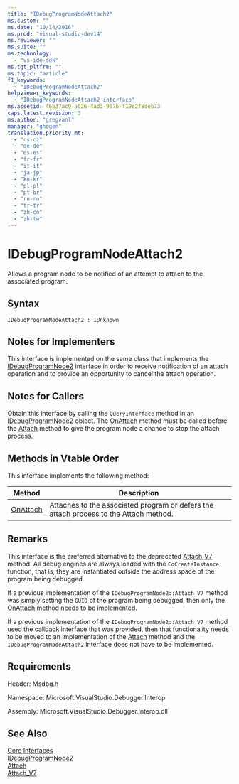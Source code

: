 ```yaml
---
title: "IDebugProgramNodeAttach2"
ms.custom: ""
ms.date: "10/14/2016"
ms.prod: "visual-studio-dev14"
ms.reviewer: ""
ms.suite: ""
ms.technology: 
  - "vs-ide-sdk"
ms.tgt_pltfrm: ""
ms.topic: "article"
f1_keywords: 
  - "IDebugProgramNodeAttach2"
helpviewer_keywords: 
  - "IDebugProgramNodeAttach2 interface"
ms.assetid: 46b37ac9-a026-4ad3-997b-f19e2f8deb73
caps.latest.revision: 3
ms.author: "gregvanl"
manager: "ghogen"
translation.priority.mt: 
  - "cs-cz"
  - "de-de"
  - "es-es"
  - "fr-fr"
  - "it-it"
  - "ja-jp"
  - "ko-kr"
  - "pl-pl"
  - "pt-br"
  - "ru-ru"
  - "tr-tr"
  - "zh-cn"
  - "zh-tw"
---
```

# IDebugProgramNodeAttach2
Allows a program node to be notified of an attempt to attach to the associated program.  
  
## Syntax  
  
```  
IDebugProgramNodeAttach2 : IUnknown  
```  
  
## Notes for Implementers  
 This interface is implemented on the same class that implements the [IDebugProgramNode2](../extensibility/idebugprogramnode2.md) interface in order to receive notification of an attach operation and to provide an opportunity to cancel the attach operation.  
  
## Notes for Callers  
 Obtain this interface by calling the `QueryInterface` method in an [IDebugProgramNode2](../extensibility/idebugprogramnode2.md) object. The [OnAttach](../extensibility/idebugprogramnodeattach2--onattach.md) method must be called before the [Attach](../extensibility/idebugengine2--attach.md) method to give the program node a chance to stop the attach process.  
  
## Methods in Vtable Order  
 This interface implements the following method:  
  
|Method|Description|  
|------------|-----------------|  
|[OnAttach](../extensibility/idebugprogramnodeattach2--onattach.md)|Attaches to the associated program or defers the attach process to the [Attach](../extensibility/idebugengine2--attach.md) method.|  
  
## Remarks  
 This interface is the preferred alternative to the deprecated [Attach_V7](../extensibility/idebugprogramnode2--attach_v7.md) method. All debug engines are always loaded with the `CoCreateInstance` function, that is, they are instantiated outside the address space of the program being debugged.  
  
 If a previous implementation of the `IDebugProgramNode2::Attach_V7` method was simply setting the `GUID` of the program being debugged, then only the [OnAttach](../extensibility/idebugprogramnodeattach2--onattach.md) method needs to be implemented.  
  
 If a previous implementation of the `IDebugProgramNode2::Attach_V7` method used the callback interface that was provided, then that functionality needs to be moved to an implementation of the [Attach](../extensibility/idebugengine2--attach.md) method and the `IDebugProgramNodeAttach2` interface does not have to be implemented.  
  
## Requirements  
 Header: Msdbg.h  
  
 Namespace: Microsoft.VisualStudio.Debugger.Interop  
  
 Assembly: Microsoft.VisualStudio.Debugger.Interop.dll  
  
## See Also  
 [Core Interfaces](../extensibility/core-interfaces.md)   
 [IDebugProgramNode2](../extensibility/idebugprogramnode2.md)   
 [Attach](../extensibility/idebugengine2--attach.md)   
 [Attach_V7](../extensibility/idebugprogramnode2--attach_v7.md)